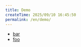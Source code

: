 ```yaml
---
title: Demo
createTime: 2025/09/10 16:45:50
permalink: /en/demo/
---
```


- [bar](./bar.md)
- [foo](./foo.md)
